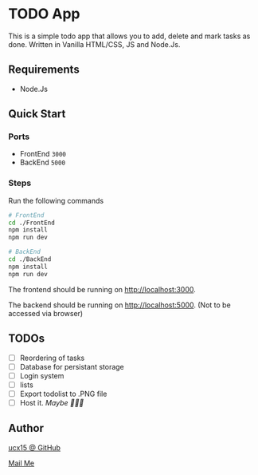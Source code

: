 # TODO App

This is a simple todo app that allows you to add, delete and mark tasks as done.
Written in Vanilla HTML/CSS, JS and Node.Js.

## Requirements

- Node.Js

## Quick Start

### Ports

- FrontEnd `3000`
- BackEnd `5000`

### Steps

Run the following commands

```bash
# FrontEnd
cd ./FrontEnd
npm install
npm run dev
```

```bash
# BackEnd
cd ./BackEnd
npm install
npm run dev
```

The frontend should be running on [http://localhost:3000](http://localhost:3000).

The backend should be running on [http://localhost:5000](http://localhost:5000). (Not to be accessed via browser)

## TODOs

- [ ] Reordering of tasks
- [ ] Database for persistant storage
- [ ] Login system
- [ ] lists
- [ ] Export todolist to .PNG file
- [ ] Host it. _Maybe 🤷🏻‍♂️_

## Author

[ucx15 @ GitHub](https://github.com/ucx15)

[Mail Me](mailto:inboxofuc@gmail.com)